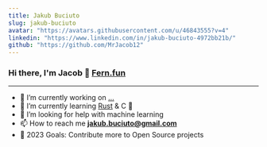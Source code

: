 ```yaml
---
title: Jakub Buciuto
slug: jakub-buciuto
avatar: "https://avatars.githubusercontent.com/u/46843555?v=4"
linkedin: "https://www.linkedin.com/in/jakub-buciuto-4972bb21b/"
github: "https://github.com/MrJacob12"
---
```


### Hi there, I'm Jacob 👋 [Fern.fun](http://fern.fun)

---

- 🔭 I’m currently working on [...](https://github.com/Fern-fun)
- 🌱 I’m currently learning [Rust](https://www.rust-lang.org) & C 🤔 
- 🤔 I’m looking for help with machine learning
- 📫 How to reach me **jakub.buciuto@gmail.com**
- 🥅 2023 Goals: Contribute more to Open Source projects